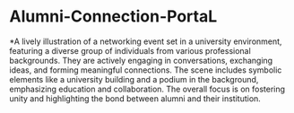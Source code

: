 # Alumni-Connection-PortaL
*A lively illustration of a networking event set in a university environment, featuring a diverse group of individuals from various professional backgrounds. They are actively engaging in conversations, exchanging ideas, and forming meaningful connections. The scene includes symbolic elements like a university building and a podium in the background, emphasizing education and collaboration. The overall focus is on fostering unity and highlighting the bond between alumni and their institution.
